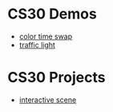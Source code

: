 # CS30 Demos
- [color time swap](color-time-swap)
- [traffic light](traffic-light)

# CS30 Projects
- [interactive scene](interactive-scene/)